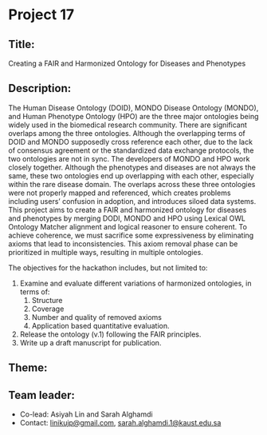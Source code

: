 # Project 17

## Title:

Creating a FAIR and Harmonized Ontology for Diseases and Phenotypes

## Description:

The Human Disease Ontology (DOID), MONDO Disease Ontology (MONDO), and
Human Phenotype Ontology (HPO) are the three major ontologies being widely
used in the biomedical research community. There are significant overlaps
among the three ontologies. Although the overlapping terms of DOID and
MONDO supposedly cross reference each other, due to the lack of consensus
agreement or the standardized data exchange protocols, the two ontologies
are not in sync. The developers of MONDO and HPO work closely together.
Although the phenotypes and diseases are not always the same,  these two
ontologies end up overlapping with each other, especially within the rare
disease domain. The overlaps across these three ontologies were not
properly mapped and referenced, which creates problems including users’
confusion in adoption, and introduces siloed data systems. This project
aims to create a FAIR and harmonized ontology for diseases and phenotypes
by merging DODI, MONDO and HPO using Lexical OWL Ontology Matcher alignment
and logical reasoner to ensure coherent. To achieve coherence, we must
sacrifice some expressiveness by eliminating axioms that lead to
inconsistencies. This axiom removal phase can be prioritized in multiple
ways, resulting in multiple ontologies.

The objectives for the hackathon includes, but not limited to:

   1. Examine and evaluate different variations of harmonized ontologies, in
   terms of:
	   1. Structure
	   2. Coverage
	   3. Number and quality of removed axioms
	   4. Application based quantitative evaluation.
   2. Release the ontology (v.1) following the FAIR principles.
   3. Write up a draft manuscript for publication.


## Theme:

## Team leader:

 * Co-lead: Asiyah Lin and Sarah Alghamdi
 * Contact: linikujp@gmail.com, sarah.alghamdi.1@kaust.edu.sa
 

